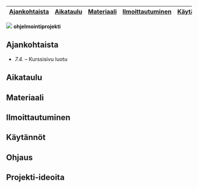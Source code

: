 | [Ajankohtaista](#ajankohtaista) | [Aikataulu](#aikataulu) | [Materiaali](#materiaali) | [Ilmoittautuminen](#ilmoittautuminen) | [Käytännöt](#k%C3%A4yt%C3%A4nn%C3%B6t) | [Ohjaus](#ohjaus) | [Ideoita](#projekti-ideoita) |
| ------------------------------- | ----------------------- | ------------------------- | ------------------------------------- | -------------------------------------- | ----------------- | ---------------------------- |

![](http://angularjs.org/img/AngularJS-large.png) **ohjelmointiprojekti**

## Ajankohtaista
  * *7.4.* &ndash; Kurssisivu luotu

## Aikataulu

## Materiaali

## Ilmoittautuminen

## Käytännöt

## Ohjaus

## Projekti-ideoita
